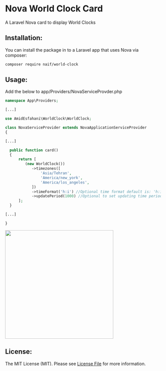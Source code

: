 # Nova World Clock Card
A Laravel Nova card to display World Clocks

## Installation:

You can install the package in to a Laravel app that uses Nova via composer:

```bash
composer require naif/world-clock
```

## Usage:
Add the below to app/Providers/NovaServiceProvder.php

```php
namespace App\Providers;

[...]

use AmidEsfahani\WorldClock\WorldClock;

class NovaServiceProvider extends NovaApplicationServiceProvider
{

[...]

  public function card()
  {
      return [
         (new WorldClock())
            ->timezones([
                'Asia/Tehran',
                'America/new_york',
                'America/los_angeles',
            ])
            ->timeFormat('h:i') //Optional time format default is: 'h:i:s'
            ->updatePeriod(1000) //Optional to set updating time period in millisecond default is 1000 ms = 1 second
      ];
  }

[...]

}

```

<img src="https://raw.githubusercontent.com/naifalshaye/worldclock/master/screenshots/screenshot.png" width="350">

## License:
The MIT License (MIT). Please see [License File](LICENSE.md) for more information.
